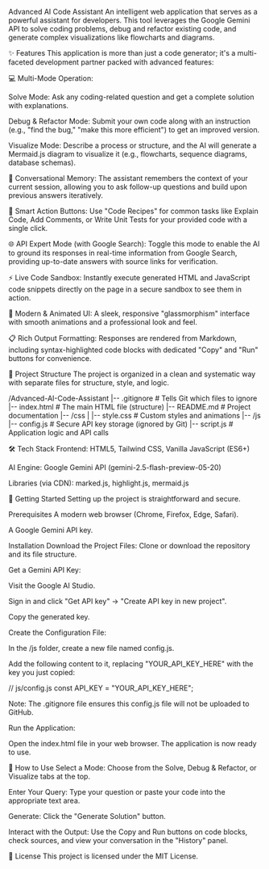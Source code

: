 Advanced AI Code Assistant
An intelligent web application that serves as a powerful assistant for developers. This tool leverages the Google Gemini API to solve coding problems, debug and refactor existing code, and generate complex visualizations like flowcharts and diagrams.

✨ Features
This application is more than just a code generator; it's a multi-faceted development partner packed with advanced features:

💻 Multi-Mode Operation:

Solve Mode: Ask any coding-related question and get a complete solution with explanations.

Debug & Refactor Mode: Submit your own code along with an instruction (e.g., "find the bug," "make this more efficient") to get an improved version.

Visualize Mode: Describe a process or structure, and the AI will generate a Mermaid.js diagram to visualize it (e.g., flowcharts, sequence diagrams, database schemas).

🧠 Conversational Memory: The assistant remembers the context of your current session, allowing you to ask follow-up questions and build upon previous answers iteratively.

🚀 Smart Action Buttons: Use "Code Recipes" for common tasks like Explain Code, Add Comments, or Write Unit Tests for your provided code with a single click.

🌐 API Expert Mode (with Google Search): Toggle this mode to enable the AI to ground its responses in real-time information from Google Search, providing up-to-date answers with source links for verification.

⚡ Live Code Sandbox: Instantly execute generated HTML and JavaScript code snippets directly on the page in a secure sandbox to see them in action.

🎨 Modern & Animated UI: A sleek, responsive "glassmorphism" interface with smooth animations and a professional look and feel.

📋 Rich Output Formatting: Responses are rendered from Markdown, including syntax-highlighted code blocks with dedicated "Copy" and "Run" buttons for convenience.

📂 Project Structure
The project is organized in a clean and systematic way with separate files for structure, style, and logic.

/Advanced-AI-Code-Assistant
|-- .gitignore              # Tells Git which files to ignore
|-- index.html              # The main HTML file (structure)
|-- README.md               # Project documentation
|-- /css
|   |-- style.css           # Custom styles and animations
|-- /js
    |-- config.js           # Secure API key storage (ignored by Git)
    |-- script.js           # Application logic and API calls

🛠️ Tech Stack
Frontend: HTML5, Tailwind CSS, Vanilla JavaScript (ES6+)

AI Engine: Google Gemini API (gemini-2.5-flash-preview-05-20)

Libraries (via CDN): marked.js, highlight.js, mermaid.js

🚀 Getting Started
Setting up the project is straightforward and secure.

Prerequisites
A modern web browser (Chrome, Firefox, Edge, Safari).

A Google Gemini API key.

Installation
Download the Project Files: Clone or download the repository and its file structure.

Get a Gemini API Key:

Visit the Google AI Studio.

Sign in and click "Get API key" -> "Create API key in new project".

Copy the generated key.

Create the Configuration File:

In the /js folder, create a new file named config.js.

Add the following content to it, replacing "YOUR_API_KEY_HERE" with the key you just copied:

// js/config.js
const API_KEY = "YOUR_API_KEY_HERE";

Note: The .gitignore file ensures this config.js file will not be uploaded to GitHub.

Run the Application:

Open the index.html file in your web browser. The application is now ready to use.

📖 How to Use
Select a Mode: Choose from the Solve, Debug & Refactor, or Visualize tabs at the top.

Enter Your Query: Type your question or paste your code into the appropriate text area.

Generate: Click the "Generate Solution" button.

Interact with the Output: Use the Copy and Run buttons on code blocks, check sources, and view your conversation in the "History" panel.

📄 License
This project is licensed under the MIT License.
